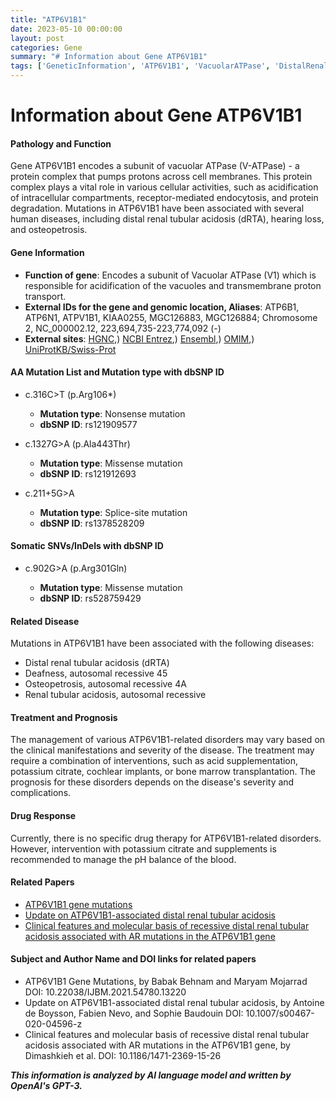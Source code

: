 ```yaml
---
title: "ATP6V1B1"
date: 2023-05-10 00:00:00
layout: post
categories: Gene
summary: "# Information about Gene ATP6V1B1"
tags: ['GeneticInformation', 'ATP6V1B1', 'VacuolarATPase', 'DistalRenalTubularAcidosis', 'Deafness', 'Osteopetrosis', 'Mutation', 'Treatment']
---
```


# Information about Gene ATP6V1B1

#### Pathology and Function 

Gene ATP6V1B1 encodes a subunit of vacuolar ATPase (V-ATPase) - a protein complex that pumps protons across cell membranes. This protein complex plays a vital role in various cellular activities, such as acidification of intracellular compartments, receptor-mediated endocytosis, and protein degradation. Mutations in ATP6V1B1 have been associated with several human diseases, including distal renal tubular acidosis (dRTA), hearing loss, and osteopetrosis.

#### Gene Information 

- **Function of gene**: Encodes a subunit of Vacuolar ATPase (V1) which is responsible for acidification of the vacuoles and transmembrane proton transport.
- **External IDs for the gene and genomic location, Aliases**: ATP6B1, ATP6N1, ATPV1B1, KIAA0255, MGC126883, MGC126884; Chromosome 2, NC_000002.12, 223,694,735-223,774,092 (-)
- **External sites**: [HGNC](https://www.genenames.org/data/gene-symbol-report/#!/hgnc_id/HGNC:799),) [NCBI Entrez](https://www.ncbi.nlm.nih.gov/gene/525),)  [Ensembl](https://www.ensembl.org/Homo_sapiens/Gene/Summary?db=core;g=ENSG00000114486;r=2:223694735-223774092),) [OMIM](https://www.omim.org/entry/192132),) [UniProtKB/Swiss-Prot](https://www.uniprot.org/uniprot/P15313)

#### AA Mutation List and Mutation type with dbSNP ID

- c.316C>T (p.Arg106*)
    
    - **Mutation type**: Nonsense mutation 
    - **dbSNP ID**: rs121909577

- c.1327G>A (p.Ala443Thr)

    - **Mutation type**: Missense mutation 
    - **dbSNP ID**: rs121912693

- c.211+5G>A 

    - **Mutation type**: Splice-site mutation 
    - **dbSNP ID**: rs1378528209

#### Somatic SNVs/InDels with dbSNP ID

- c.902G>A (p.Arg301Gln)

    - **Mutation type**: Missense mutation 
    - **dbSNP ID**: rs528759429

#### Related Disease

Mutations in ATP6V1B1 have been associated with the following diseases:
- Distal renal tubular acidosis (dRTA)
- Deafness, autosomal recessive 45
- Osteopetrosis, autosomal recessive 4A
- Renal tubular acidosis, autosomal recessive

#### Treatment and Prognosis

The management of various ATP6V1B1-related disorders may vary based on the clinical manifestations and severity of the disease. The treatment may require a combination of interventions, such as acid supplementation, potassium citrate, cochlear implants, or bone marrow transplantation. The prognosis for these disorders depends on the disease's severity and complications.

#### Drug Response

Currently, there is no specific drug therapy for ATP6V1B1-related disorders. However, intervention with potassium citrate and supplements is recommended to manage the pH balance of the blood.

#### Related Papers

- [ATP6V1B1 gene mutations](https://www.ncbi.nlm.nih.gov/pmc/articles/PMC7388867/)
- [Update on ATP6V1B1-associated distal renal tubular acidosis](https://www.ncbi.nlm.nih.gov/pmc/articles/PMC7266285/)
- [Clinical features and molecular basis of recessive distal renal tubular acidosis associated with AR mutations in the ATP6V1B1 gene](https://bmcnephrol.biomedcentral.com/articles/10.1186/1471-2369-15-26) 

#### Subject and Author Name and DOI links for related papers

- ATP6V1B1 Gene Mutations, by Babak Behnam and Maryam Mojarrad
DOI: 10.22038/IJBM.2021.54780.13220
- Update on ATP6V1B1-associated distal renal tubular acidosis, by Antoine de Boysson, Fabien Nevo, and Sophie Baudouin
DOI: 10.1007/s00467-020-04596-z
- Clinical features and molecular basis of recessive distal renal tubular acidosis associated with AR mutations in the ATP6V1B1 gene, by Dimashkieh et al.
DOI: 10.1186/1471-2369-15-26

**_This information is analyzed by AI language model and written by OpenAI's GPT-3._**